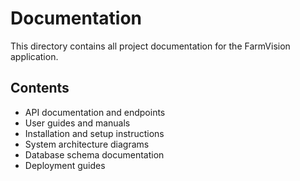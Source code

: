 # Documentation

This directory contains all project documentation for the FarmVision application.

## Contents
- API documentation and endpoints
- User guides and manuals
- Installation and setup instructions
- System architecture diagrams
- Database schema documentation
- Deployment guides
